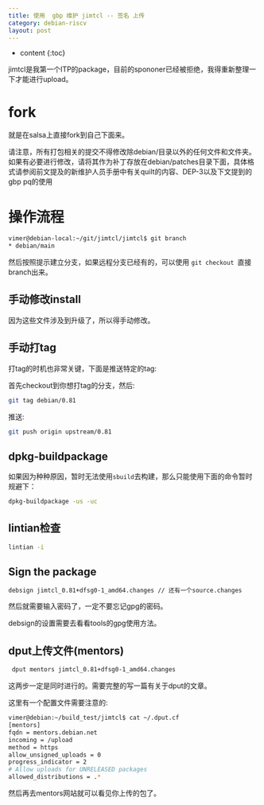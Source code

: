 ```yaml
---
title: 使用  gbp 维护 jimtcl -- 签名 上传
category: debian-riscv
layout: post
---
```

* content
{:toc}

jimtcl是我第一个ITP的package，目前的spononer已经被拒绝，我得重新整理一下才能进行upload。

# fork
就是在salsa上直接fork到自己下面来。

请注意，所有打包相关的提交不得修改除debian/目录以外的任何文件和文件夹。如果有必要进行修改，请将其作为补丁存放在debian/patches目录下面，具体格式请参阅前文提及的新维护人员手册中有关quilt的内容、DEP-3以及下文提到的gbp pq的使用

# 操作流程

```bash
vimer@debian-local:~/git/jimtcl/jimtcl$ git branch
* debian/main
```

然后按照提示建立分支，如果远程分支已经有的，可以使用 `git checkout `直接branch出来。

## 手动修改install
因为这些文件涉及到升级了，所以得手动修改。


## 手动打tag
打tag的时机也非常关键，下面是推送特定的tag:

首先checkout到你想打tag的分支，然后:

```bash
git tag debian/0.81
```
推送: 

```bash
git push origin upstream/0.81
```
## dpkg-buildpackage

如果因为种种原因，暂时无法使用`sbuild`去构建，那么只能使用下面的命令暂时规避下：

```bash
dpkg-buildpackage -us -uc
```

## lintian检查

```bash
lintian -i 
```

## Sign the package

```bash
debsign jimtcl_0.81+dfsg0-1_amd64.changes // 还有一个source.changes
```
然后就需要输入密码了，一定不要忘记gpg的密码。

debsign的设置需要去看看tools的gpg使用方法。

## dput上传文件(mentors)

```bash
 dput mentors jimtcl_0.81+dfsg0-1_amd64.changes
```
这两步一定是同时进行的。需要完整的写一篇有关于dput的文章。

这里有一个配置文件需要注意的:

```bash
vimer@debian:~/build_test/jimtcl$ cat ~/.dput.cf
[mentors]
fqdn = mentors.debian.net
incoming = /upload
method = https
allow_unsigned_uploads = 0
progress_indicator = 2
# Allow uploads for UNRELEASED packages
allowed_distributions = .*
```

然后再去mentors网站就可以看见你上传的包了。